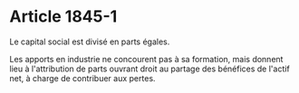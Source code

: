 # Article 1845-1

Le capital social est divisé en parts égales.

Les apports en industrie ne concourent pas à sa formation, mais donnent lieu à l'attribution de parts ouvrant droit au partage des bénéfices de l'actif net, à charge de contribuer aux pertes.
